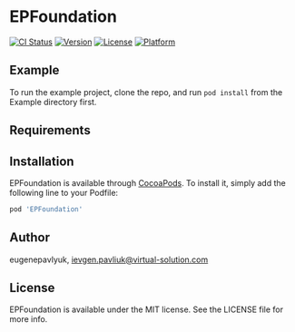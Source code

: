 # EPFoundation

[![CI Status](https://img.shields.io/travis/eugenepavlyuk/EPFoundation.svg?style=flat)](https://travis-ci.org/eugenepavlyuk/EPFoundation)
[![Version](https://img.shields.io/cocoapods/v/EPFoundation.svg?style=flat)](https://cocoapods.org/pods/EPFoundation)
[![License](https://img.shields.io/cocoapods/l/EPFoundation.svg?style=flat)](https://cocoapods.org/pods/EPFoundation)
[![Platform](https://img.shields.io/cocoapods/p/EPFoundation.svg?style=flat)](https://cocoapods.org/pods/EPFoundation)

## Example

To run the example project, clone the repo, and run `pod install` from the Example directory first.

## Requirements

## Installation

EPFoundation is available through [CocoaPods](https://cocoapods.org). To install
it, simply add the following line to your Podfile:

```ruby
pod 'EPFoundation'
```

## Author

eugenepavlyuk, ievgen.pavliuk@virtual-solution.com

## License

EPFoundation is available under the MIT license. See the LICENSE file for more info.
